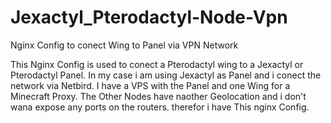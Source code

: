 # Jexactyl_Pterodactyl-Node-Vpn
Nginx Config to conect Wing to Panel via VPN Network

This Nginx Config is used to conect a Pterodactyl wing to a Jexactyl or Pterodactyl Panel.
In my case i am using Jexactyl as Panel and i conect the network via Netbird.
I have a VPS with the Panel and one Wing for a Minecraft Proxy.
The Other Nodes have naother Geolocation and i don't wana expose any ports on the routers.
therefor i have This nginx Config.
